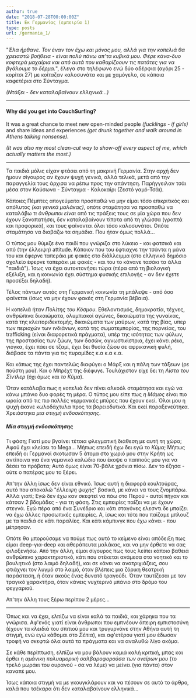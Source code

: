 ```yaml
---
author: true
date: "2018-07-28T00:00:00Z"
title: Εκ Γερμανίας (εμπειρία 1)
type: posts
url: /germania_1/
---
```



"*Έλα ήρθανε. Τον έναν τον έχω και μόνος μου, αλλά για την κοπελιά θα χρειαστώ βοήθεια - είναι πολύ πάνω απ'τα κυβικά μου. Φέρε κάνα-δυο κοφτερά μαχαίρια και από αυτά που καθαρίζοουν τις πατάτες για να βγάλουμε το δέρμα.*",
έλεγα στο τηλέφωνο ενώ δύο αδέρφια (αγόρι 25 - κορίτσι 27) με κοίταζαν καλοσυνάτα και με χαμόγελο, σε κάποια καφετέρια στο Σύνταγμα.

*(Ντάξει - δεν καταλαβαίνουν ελληνικά...)*


----
#### Why did you get into CouchSurfing?
It was a great chance to meet new open-minded people *(fucklings - if girls)* and share ideas and experiences *(get drunk together and walk around in Athens talking nonsense)*.

*(It was also my most clean-cut way to show-off every aspect of me, which actually matters the most.)*

----

Τα παιδιά μόλις είχαν φτάσει από τη μακρινή Γερμανία. Στην αρχή δεν ήμουν σίγουρος αν έχουν ψυχή γενικά, αλλά τελικά, μετά από την παραγγελία τους άρχισα να ρέπω προς την απάντηση. Παρήγγειλαν τσάι μέσα στον Καύσωνα - Σύνταγμα - Καλοκαίρι (Ζεστό γαμό-Τσάι).

Κάποιες Πέμπτες απογεύματα προσπαθώ να μην είμαι τόσο επικριτικός και απόλυτος *(και γενικά μαλάκας)*, οπότε σταμάτησα να προσπαθώ να καταλάβω *τι άνθρωποι είναι* από τις πράξεις τους σε μία χώρα που δεν έχουν ξαναπατήσει, δεν καταλαβαίνουν τίποτα από τη γλώσσα (γραπτά και προφορικά), και τους φαίνονται όλοι τόσο καλοσυνάτοι. Οπότε σταμάτησα να διαβάζω τα σημάδια. Που ήταν όμως πολλά...

Ο τύπος μου θύμιζε ένα παιδί που γνώριζα στο λύκειο - και φατσικά και από (την έλλειψη) attitude. Κάποιον που του έφτιαχνε την τσάντα η μάνα του και έφερνε ταπεράκι με φακές στο διάλλειμμα (στο ελληνικό δημόσιο σχολείο έφερνε ταπεράκι με φακές - και του το κάνανε τασάκι τα άλλα "παιδιά"). Ίσως να έχει αυτοκτονήσει τώρα (πέρα από τη βιολογική εξέλιξη, και η κοινωνία έχει σύστημα φυσικής επιλογής - αν δεν έχετε προσέξει δηλαδή).

Τέλος πάντων αυτός στη Γερμανική κοινωνία τη μπάλεψε - από όσο φαίνεται (ίσως να μην έχουν φακές στη Γερμανία βέβαια).

Η κοπελιά ήταν *Πολίτης του Κόσμου*. Εθελοντισμός, δημοκρατία, τέχνες, ανθρώπινα δικαιώματα, ολυμπιακοί αγώνες, δικαιώματα της γυναίκας, κατά της κλειτοριδεκτομής, δικαιώματα των μαύρων, κατά της βίας, υπερ των περιοχών των ινδιάνων, κατά της σωματεμπορίας, της πορνείας, του trafficking (είναι διαφορετικά πράγματα), υπέρ της ισότητας των φύλων, της προστασίας των ζώων, των δασών, αγνωστικίστρια, έχει κάνει ρέικι, γιόγκα, έχει πάει σε τζαμί, έχει δει θυσία ζώου σε αφρικανική φυλή, διάβασε τα πάντα για τις πυραμίδες κ.α κ.α κ.α.

Και κάπως της έχει παντελώς διαφύγει ο Μάρξ και η πάλη των τάξεων (ρε πούστη μου). Και ο Μπρέχτ της διέφυγε. Τουλάχιστον είχε δει τη *Λίστα του Σίντλερ* (όχι όμως και *το Κύμα*).


Όταν κατάλαβα πως η κοπελιά δεν πίνει αλκοόλ σταμάτησα και εγώ να κάνω μπάνιο δυο φορές τη μέρα. Ο τύπος μου είπε πως *η Μάμος* είναι πιο ωραία από τις πιο πολλές γερμανικές μπύρες που έχουν εκεί. Όλοι μου η ψυχή έκανε κωλοδάχτυλα προς τα βορειοδυτικά. Και εκεί παραξενεύτηκα. Χρειάστηκα *μια στιγμή ενδοσκόπησης*.

##### Μία στιγμή ενδοσκόπησης

Τι φάση; Γιατί μου βγαίνει τέτοια φλεγματική διάθεση με αυτή τη χώρα; Αφού έχει κλείσει το Mega... Μήπως επειδή έχω δει εγώ το *Κύμα*; Μήπως επειδή οι Γερμανοί σκοτωσαν 5 άτομα στο χωριό μου στην Κρήτη ως αντίποινα για ένα γεμανικό καλώδιο που έκοψε ο παππούς μου για να δέσει τα πρόβατα; Αυτό όμως είναι 70-βάλε χρόνια πίσω. Δεν το έζησα - ούτε ο πατέρας μου το ξέρει.

Απ'την άλλη ίσως δεν είναι εθνικό. Ίσως αυτή η διαφορά κουλτούρας, αυτό που αποκαλώ "*έλλειψη ψυχής*" βασικά, με κάνει να τους ζνομπάρω. Αλλά γιατί; Εγώ δεν έχω καν σκεφτεί να πάω στο Περού - αυτοί πήγαν και κάτσαν 2 βδομάδες - για τη φάση. Στις εμπειρίες παίζει να με έχουν στεγνά. Εγώ πέρα από ένα Συνέδριο και κάτι σταγόνες ελεσντι δε μπαίζει να έχω άλλες προσωπικές εμπειρίες. Α, ίσως και τότε που παίζαμε μπλουζ με τα παιδιά σε κάτι παραλίες. Και κάτι κάμπινγκ που έχω κάνει - που μέτρησαν.

Οπότε θα μπορούσαμε να πούμε πως αυτό το κείμενο είναι απόδειξη πως είμαι deep-για-deep και αθεράπευτα μαλάκας, και να μην έρθετε να σας φιλοξενήσω. Από την άλλη, είμαι σίγουρος πως τους λείπει κάποιο βαθειά ανθρώπινο χαρακτηριστικό, κάτι που στέκεται ανάμεσα στο νοητικό και το βουλητικό (στο λαιμό δηλαδή), και σε κάνει να ανατριχιάζεις, σου φτιάχνει τον λυγμό στο λαιμό, όταν βλέπεις μια ζόρικη θεατρική παράσταση, ή όταν ακούς ένας δυνατό τραγούδι. Όταν ταυτίζεσαι με τον τραγικό χαρακτήρα, όταν κάνεις νυχτερινό μπάνιο στο δρόμο του φεγγαριού.

Απ'την άλλη τους ξέρω περίπου 2 μέρες...

----

Όπως και να έχει, ελπίζω να είναι καλά τα παιδιά, και χάρηκα που τα γνώρισα. Αφ'ενός γιατί είναι άνθρωποι που εμπνέουν άπειρη εμπιστοσύνη (έχουν τα κλειδιά του σπιτιού μου και τρυγυρνάνε στην Αθήνα αυτή τη στιγμή, ενώ εγώ κάθομαι στο *Σέπια*), και αφ'ετέρου γιατί μου έδωσαν τροφή να σκεφτώ όλα αυτά τα πράγματα και να αναλυθώ λίγο ακόμα.

Σε κάθε περίπτωση, ελπίζω να μου βάλουν καμιά καλή κριτική, μπας και έρθει η *αμάνικη πολυαμορική σαλβαροφορούσα των ονείρων μου* (το τρελό μωράκι του ουρανού - σα να λέμε) να μείνει (για πάντα) στον καναπέ μου.

Ίσως κάποια στιγμή να με γκουγκλάρουν και να πέσουν σε αυτό το άρθρο, καλά που τσέκαρα ότι δεν καταλαβαίνουν ελληνικά...



